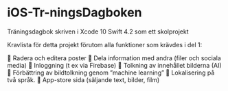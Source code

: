 
# iOS-Tr-ningsDagboken
Träningsdagbok skriven i Xcode 10 Swift 4.2 som ett skolprojekt


Kravlista för detta projekt förutom alla funktioner som krävdes i del 1:

 Radera och editera poster
 Dela information med andra (filer och sociala media)
 Inloggning (t ex via Firebase)
 Tolkning av innehållet bilderna (AI)
 Förbättring av bildtolkning genom ”machine learning”
 Lokalisering på två språk.
 App-store sida (säljande text, bilder, film)
